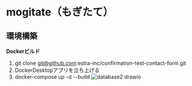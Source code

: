 # mogitate（もぎたて）
## 環境構築
**Dockerビルド**
1. git clone git@github.com:estra-inc/confirmation-test-contact-form.git
2. DockerDesktopアプリを立ち上げる
3. docker-compose up -d --build
![database2 drawio](https://github.com/user-attachments/assets/41745a03-f6a3-4001-b5e0-113b113d2468)

